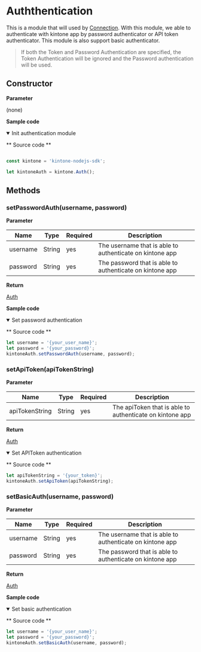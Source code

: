 # Auththentication

This is a module that will used by [Connection](./connection).
With this module, we able to authenticate with kintone app by password authenticator or API token authenticator. This module is also support basic authenticator.

> If both the Token and Password Authentication are specified, the Token Authentication will be ignored and the Password authentication will be used.

## Constructor

**Parameter**

(none)

**Sample code**

<details class="tab-container" open>
<Summary>Init authentication module</Summary>

** Source code **

```javascript

const kintone = 'kintone-nodejs-sdk';

let kintoneAuth = kintone.Auth();
```

</details>

## Methods

### setPasswordAuth(username, password)

**Parameter**

| Name| Type| Required| Description |
| --- | --- | --- | --- |
| username | String | yes | The username that is able to authenticate on kintone app
| password | String | yes | The password that is able to authenticate on kintone app

**Return**

[Auth](./authentication)

**Sample code**

<details class="tab-container" open>
<Summary>Set password authentication</Summary>

** Source code **

```javascript
let username = '{your_user_name}';
let password = '{your_password}';
kintoneAuth.setPasswordAuth(username, password);
```

</details>

### setApiToken(apiTokenString)

**Parameter**

| Name| Type| Required| Description |
| --- | --- | --- | --- |
| apiTokenString | String | yes | The apiToken that is able to authenticate on kintone app

**Return**

[Auth](./authentication)


<details class="tab-container" open>
<Summary>Set APIToken authentication</Summary>

** Source code **

```javascript
let apiTokenString = '{your_token}';
kintoneAuth.setApiToken(apiTokenString);
```

</details>

### setBasicAuth(username, password)

**Parameter**

| Name| Type| Required| Description |
| --- | --- | --- | --- |
| username | String | yes | The username that is able to authenticate on kintone app
| password | String | yes | The password that is able to authenticate on kintone app

**Return**

[Auth](./authentication)

**Sample code**

<details class="tab-container" open>
<Summary>Set basic authentication</Summary>

** Source code **

```javascript
let username = '{your_user_name}';
let password = '{your_password}';
kintoneAuth.setBasicAuth(username, password);
```

</details>
